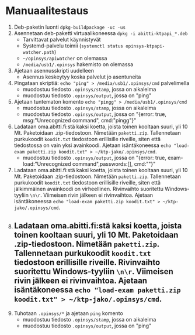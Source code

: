 # Manuaalitestaus

1. Deb-paketin luonti `dpkg-buildpackage -uc -us`
1. Asennetaan deb-paketti virtuaalikoneessa `dpkg -i abitti-ktpapi_*.deb`
    - Tarvittavat palvelut käynnistyvät
    - Systemd-palvelu toimii (`systemctl status opinsys-ktpapi-watcher.path`)
    - `~/opinsys/apiwatcher` on olemassa
    - `/media/usb1/.opinsys` hakemisto on olemassa
1. Ajetaan asennusskripti uudelleen
    - Asennus keskeytyy koska palvelut jo asentuneita
1. Pingataan skriptiä: `echo "ping" > /media/usb1/.opinsys/cmd` palvelimella
    - muodostuu tiedosto `.opinsys/stamp`, jossa on aikaleima
    - muodostuu tiedosto `.opinsys/output`, jossa on "ping"
1. Ajetaan tuntematon komento `echo "pingg" > /media/usb1/.opinsys/cmd`
    - muodostuu tiedosto `.opinsys/stamp`, jossa on aikaleima
    - muodostuu tiedosto `.opinsys/output`, jossa on "{error: true, msg:"Unrecognized command", cmd:"pingg"}"
1. Ladataan oma.abitti.fi:stä kaksi koetta, joista toinen kooltaan suuri, yli 10 Mt. Paketoidaan .zip-tiedostoon. Nimetään `paketti.zip`. Tallennetaan purkukoodit `koodit.txt` tiedostoon erillisille riveille, siten että tiedostossa on vain yksi avainkoodi. Ajetaan isäntäkoneessa `echo "load-exam paketti.zip koodit.txt" > ~/ktp-jako/.opinsys/cmd`.
    - muodostuu tiedosto `.opinsys/output`, jossa on "{error: true, exam-load:"Unrecognized command",passwords:[], cmd:""}"
1. Ladataan oma.abitti.fi:stä kaksi koetta, joista toinen kooltaan suuri, yli 10 Mt. Paketoidaan .zip-tiedostoon. Nimetään `paketti.zip`. Tallennetaan purkukoodit `koodit.txt` tiedostoon erillisille riveille, siten että jälkimmäinen avainkoodi on virheellinen. Rivinvaihto suoritettu Windows-tyyliin `\n\r`. Viimeisen rivin jälkeen ei rivinvaihtoa. Ajetaan isäntäkoneessa `echo "load-exam paketti.zip koodit.txt" > ~/ktp-jako/.opinsys/cmd`.
1. Ladataan oma.abitti.fi:stä kaksi koetta, joista toinen kooltaan suuri, yli 10 Mt. Paketoidaan .zip-tiedostoon. Nimetään `paketti.zip`. Tallennetaan purkukoodit `koodit.txt` tiedostoon erillisille riveille. Rivinvaihto suoritettu Windows-tyyliin `\n\r`. Viimeisen rivin jälkeen ei rivinvaihtoa. Ajetaan isäntäkoneessa `echo "load-exam paketti.zip koodit.txt" > ~/ktp-jako/.opinsys/cmd`.
    - 
1. Tuhotaan `.opinsys/*` ja ajetaan `ping` komento
    - muodostuu tiedosto `.opinsys/stamp`, jossa on aikaleima
    - muodostuu tiedosto `.opinsys/output`, jossa on "ping"
